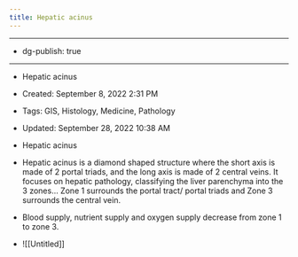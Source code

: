 ```yaml
---
title: Hepatic acinus
---
```


- --

- dg-publish: true

- --

- Hepatic acinus

- Created: September 8, 2022 2:31 PM

- Tags: GIS, Histology, Medicine, Pathology

- Updated: September 28, 2022 10:38 AM

- Hepatic acinus

- Hepatic acinus is a diamond shaped structure where the short axis is made of 2 portal triads, and the long axis is made of 2 central veins. It focuses on hepatic pathology, classifying the liver parenchyma into the 3 zones… Zone 1 surrounds the portal tract/ portal triads and Zone 3 surrounds the central vein.

- Blood supply, nutrient supply and oxygen supply decrease from zone 1 to zone 3.

- ![[Untitled]]
